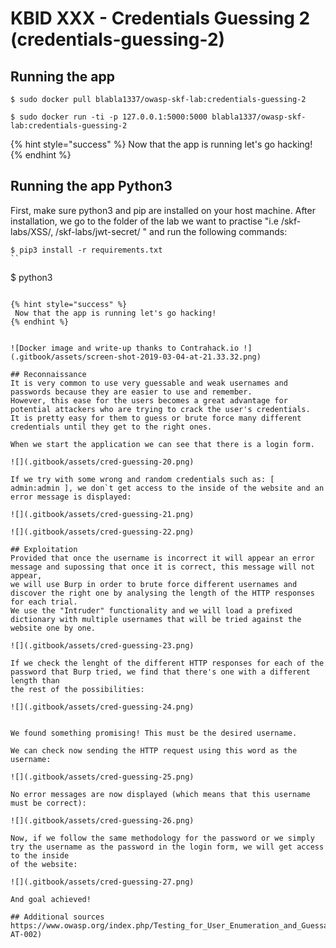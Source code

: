 # KBID XXX - Credentials Guessing 2 (credentials-guessing-2)

## Running the app

```text
$ sudo docker pull blabla1337/owasp-skf-lab:credentials-guessing-2
```

```text
$ sudo docker run -ti -p 127.0.0.1:5000:5000 blabla1337/owasp-skf-lab:credentials-guessing-2
```

{% hint style="success" %}
Now that the app is running let's go hacking!
{% endhint %}

## Running the app Python3

First, make sure python3 and pip are installed on your host machine.
After installation, we go to the folder of the lab we want to practise 
"i.e /skf-labs/XSS/, /skf-labs/jwt-secret/ " and run the following commands:

```
$ pip3 install -r requirements.txt
``

```
$ python3 <labname>
```

{% hint style="success" %}
 Now that the app is running let's go hacking!
{% endhint %}


![Docker image and write-up thanks to Contrahack.io !](.gitbook/assets/screen-shot-2019-03-04-at-21.33.32.png)

## Reconnaissance
It is very common to use very guessable and weak usernames and passwords because they are easier to use and remember. 
However, this ease for the users becomes a great advantage for potential attackers who are trying to crack the user's credentials. 
It is pretty easy for them to guess or brute force many different credentials until they get to the right ones.

When we start the application we can see that there is a login form.

![](.gitbook/assets/cred-guessing-20.png)

If we try with some wrong and random credentials such as: [ admin:admin ], we don`t get access to the inside of the website and an error message is displayed:

![](.gitbook/assets/cred-guessing-21.png)

![](.gitbook/assets/cred-guessing-22.png) 

## Exploitation
Provided that once the username is incorrect it will appear an error message and supossing that once it is correct, this message will not appear, 
we will use Burp in order to brute force different usernames and discover the right one by analysing the length of the HTTP responses for each trial.
We use the "Intruder" functionality and we will load a prefixed dictionary with multiple usernames that will be tried against the website one by one.

![](.gitbook/assets/cred-guessing-23.png)

If we check the lenght of the different HTTP responses for each of the password that Burp tried, we find that there's one with a different length than
the rest of the possibilities:

![](.gitbook/assets/cred-guessing-24.png)


We found something promising! This must be the desired username.

We can check now sending the HTTP request using this word as the username:

![](.gitbook/assets/cred-guessing-25.png)

No error messages are now displayed (which means that this username must be correct):

![](.gitbook/assets/cred-guessing-26.png)

Now, if we follow the same methodology for the password or we simply try the username as the password in the login form, we will get access to the inside 
of the website:

![](.gitbook/assets/cred-guessing-27.png)

And goal achieved!

## Additional sources
https://www.owasp.org/index.php/Testing_for_User_Enumeration_and_Guessable_User_Account_(OWASP-AT-002)
